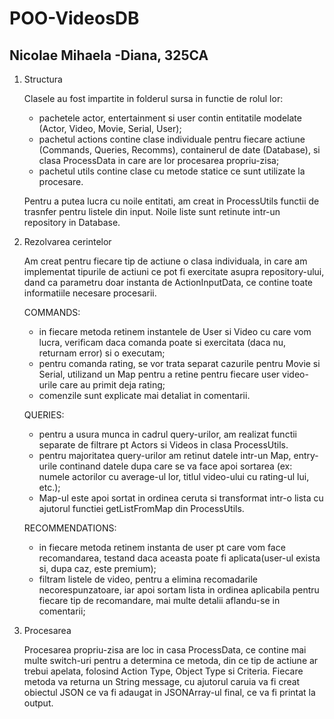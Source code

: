 # POO-VideosDB
## Nicolae Mihaela -Diana, 325CA

1. Structura

    Clasele au fost impartite in folderul sursa in functie de rolul lor:
    - pachetele actor, entertainment si user contin entitatile modelate (Actor, Video, Movie,
Serial, User);
    - pachetul actions contine clase individuale pentru fiecare actiune (Commands, Queries,
Recomms), containerul de date (Database), si clasa ProcessData in care are lor procesarea
propriu-zisa;
    - pachetul utils contine clase cu metode statice ce sunt utilizate la procesare.
    
    Pentru a putea lucra cu noile entitati, am creat in ProcessUtils functii de trasnfer pentru
listele din input. Noile liste sunt retinute intr-un repository in Database.
    
2. Rezolvarea cerintelor
    
    Am creat pentru fiecare tip de actiune o clasa individuala, in care am implementat tipurile
de actiuni ce pot fi exercitate asupra repository-ului, dand ca parametru doar instanta de 
ActionInputData, ce contine toate informatiile necesare procesarii.

    COMMANDS:
    - in fiecare metoda retinem instantele de User si Video cu care vom lucra, verificam daca comanda
poate si exercitata (daca nu, returnam error) si o executam;
    - pentru comanda rating, se vor trata separat cazurile pentru Movie si Serial, utilizand un Map
pentru a retine pentru fiecare user video-urile care au primit deja rating;
    - comenzile sunt explicate mai detaliat in comentarii.
    
    QUERIES:
    - pentru a usura munca in cadrul query-urilor, am realizat functii separate de filtrare pt Actors
si Videos in clasa ProcessUtils.
    - pentru majoritatea query-urilor am retinut datele intr-un Map, entry-urile continand datele dupa
care se va face apoi sortarea (ex: numele actorilor cu average-ul lor, titlul video-ului cu rating-ul
lui, etc.);
    - Map-ul este apoi sortat in ordinea ceruta si transformat intr-o lista cu ajutorul functiei
getListFromMap din ProcessUtils.

    RECOMMENDATIONS:
    - in fiecare metoda retinem instanta de user pt care vom face recomandarea, testand daca aceasta
poate fi aplicata(user-ul exista si, dupa caz, este premium);
    - filtram listele de video, pentru a elimina recomadarile necorespunzatoare, iar apoi sortam lista
in ordinea aplicabila pentru fiecare tip de recomandare, mai multe detalii aflandu-se in comentarii;
    
3. Procesarea

    Procesarea propriu-zisa are loc in casa ProcessData, ce contine mai multe switch-uri pentru a determina
ce metoda, din ce tip de actiune ar trebui apelata, folosind Action Type, Object Type si Criteria. Fiecare
metoda va returna un String message, cu ajutorul caruia va fi creat obiectul JSON ce va fi adaugat in
JSONArray-ul final, ce va fi printat la output.
 
    

